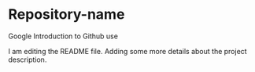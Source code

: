 # Repository-name
Google Introduction to Github use

I am editing the README file. Adding some more details about the project description.
